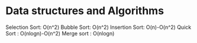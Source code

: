 # Data structures and Algorithms 
Selection Sort: O(n^2)
Bubble Sort: O(n^2)
Insertion Sort: O(n)-O(n^2)
Quick Sort : O(nlogn)-O(n^2)
Merge sort : O(nlogn)
